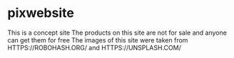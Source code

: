 # pixwebsite
This is a concept site The products on this site are not for sale and anyone can get them for free The images of this site were taken from HTTPS://ROBOHASH.ORG/ and HTTPS://UNSPLASH.COM/

